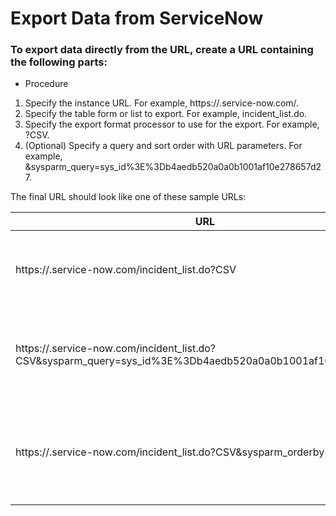 # Export Data from ServiceNow



### To export data directly from the URL, create a URL containing the following parts:
- Procedure
1. Specify the instance URL. For example, https://<instance name>.service-now.com/.
2. Specify the table form or list to export. For example, incident_list.do.
3. Specify the export format processor to use for the export. For example, ?CSV.
4. (Optional) Specify a query and sort order with URL parameters. For example, &sysparm_query=sys_id%3E%3Db4aedb520a0a0b1001af10e278657d27.

The final URL should look like one of these sample URLs:

|URL	|Description|
|---|---|
|https://<instance name>.service-now.com/incident_list.do?CSV	|Export all incidents to a comma-separated value text file.|
|https://<instance name>.service-now.com/incident_list.do?CSV&sysparm_query=sys_id%3E%3Db4aedb520a0a0b1001af10e278657d27 |Export a particular incident to a comma-separated value text file.|
|https://<instance name>.service-now.com/incident_list.do?CSV&sysparm_orderby=sys_id |	Export all incidents to a comma-separated value text file and sort the list by sys_id.|
  
